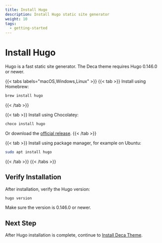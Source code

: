 ```yaml
---
title: Install Hugo
description: Install Hugo static site generator
weight: 10
tags:
  - getting-started
---
```


# Install Hugo

Hugo is a fast static site generator. The Deca theme requires Hugo 0.146.0 or newer.

{{< tabs labels="macOS,Windows,Linux" >}}
{{< tab >}}
Install using Homebrew:

```bash
brew install hugo
```

{{< /tab >}}

{{< tab >}}
Install using Chocolatey:

```bash
choco install hugo
```

Or download the [official release](https://github.com/gohugoio/hugo/releases).
{{< /tab >}}

{{< tab >}}
Install using package manager, for example on Ubuntu:

```bash
sudo apt install hugo
```

{{< /tab >}}
{{< /tabs >}}

## Verify Installation

After installation, verify the Hugo version:

```bash
hugo version
```

Make sure the version is 0.146.0 or newer.

## Next Step

After Hugo installation is complete, continue to [Install Deca Theme](../install-deca).